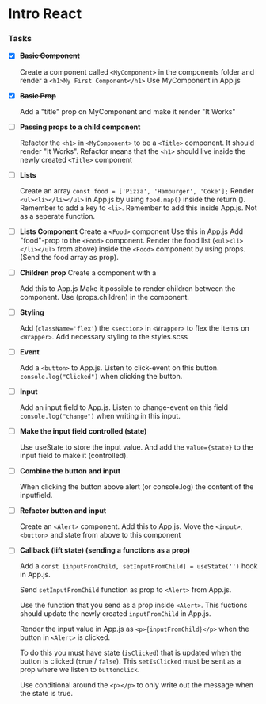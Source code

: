 # Intro React


### Tasks

- [x] ~~**Basic Component**~~

  Create a component called `<MyComponent>` in the components folder and render a `<h1>My First Component</h1>` Use MyComponent in App.js

- [x] ~~**Basic Prop**~~

  Add a "title" prop on MyComponent and make it render "It Works"

- [ ] **Passing props to a child component**

  Refactor the `<h1>` in `<MyComponent>` to be a `<Title>` component. It should render "It Works". Refactor means that the `<h1>` should live inside the newly created `<Title>` component

- [ ] **Lists**

  Create an array `const food = ['Pizza', 'Hamburger', 'Coke'];` Render `<ul><li></li></ul>` in App.js by using `food.map()` inside the return (). Remember to add a key to `<li>`. Remember to add this inside App.js. Not as a seperate function.

- [ ] **Lists Component**
Create a `<Food>` component
Use this in App.js
Add "food"-prop to the `<Food>` component.
Render the food list (`<ul><li></li></ul>` from above) inside the `<Food>` component by using props. (Send the food array as prop).

- [ ] **Children prop**
Create a <Wrapper> component with a <section></section>
Add this to App.js
Make it possible to render children between the <Wrapper></Wrapper> component. Use (props.children) in the <Wrapper> component.

- [ ] **Styling**
  
  Add (`className='flex'`) the `<section>` in `<Wrapper>` to flex the items on `<Wrapper>`. Add necessary styling to the styles.scss

- [ ] **Event**
  
  Add a `<button>` to App.js. Listen to click-event on this button. `console.log("Clicked")` when clicking the button.

- [ ] **Input**
  
  Add an input field to App.js. Listen to change-event on this field `console.log("change")` when writing in this input.

- [ ] **Make the input field controlled (state)**

  Use useState to store the input value. And add the `value={state}` to the input field to make it (controlled).

- [ ] **Combine the button and input**

  When clicking the button above alert (or console.log) the content of the inputfield.

- [ ] **Refactor button and input**

  Create an `<Alert>` component. Add this to App.js. Move the `<input>`, `<button>` and state from above to this component

- [ ] **Callback (lift state) (sending a functions as a prop)**
  
  Add a `const [inputFromChild, setInputFromChild] = useState('')` hook in App.js.

  Send `setInputFromChild` function as prop to `<Alert>` from App.js.

  Use the function that you send as a prop inside `<Alert>`. This fuctions should update the newly created `inputFromChild` in App.js.

  Render the input value in App.js as `<p>{inputFromChild}</p>` when the button in `<Alert>` is clicked.

  To do this you must have state (`isClicked`) that is updated when the button is clicked (`true` / `false`). This `setIsClicked` must be sent as a prop where we listen to `buttonclick`.

  Use conditional around the `<p></p>` to only write out the message when the state is true.

